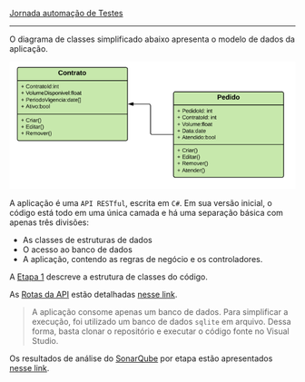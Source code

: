 [Jornada automação de Testes](index)

---

O diagrama de classes simplificado abaixo apresenta o modelo de dados da aplicação.

![Classes](aplicacao/classes.png)

A aplicação é uma `API RESTful`, escrita em `C#`. Em sua versão inicial, o código está todo em uma única camada e há uma separação básica com apenas três divisões:
- As classes de estruturas de dados
- O acesso ao banco de dados
- A aplicação, contendo as regras de negócio e os controladores.

A [Etapa 1](jornada-1) descreve a estrutura de classes do código.

As [Rotas da API](rotas) estão detalhadas [nesse link](rotas).

> A aplicação consome apenas um banco de dados. Para simplificar a execução, foi utilizado um banco de dados `sqlite` em arquivo. 
> Dessa forma, basta clonar o repositório e executar o código fonte no Visual Studio.

Os resultados de análise do [SonarQube](sonar) por etapa estão apresentados [nesse link](sonar).